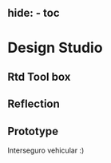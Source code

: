 hide:
    - toc
---

# Design Studio
## Rtd Tool box

## Reflection

## Prototype
Interseguro vehicular :)


